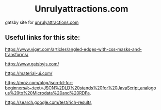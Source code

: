 <h1 align="center">
  Unrulyattractions.com
</h1>

gatsby site for [unrulyattractions.com](unrulyattractions.com)

## Useful links for this site:

https://www.viget.com/articles/angled-edges-with-css-masks-and-transforms/

https://www.gatsbyjs.com/

https://material-ui.com/

https://moz.com/blog/json-ld-for-beginners#:~:text=JSON%2DLD%20stands%20for%20JavaScript,analogous%20to%20Microdata%20and%20RDFa.

https://search.google.com/test/rich-results
